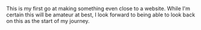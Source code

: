 This is my first go at making something even close to a website. While I'm certain this will be amateur at best, I look forward to being able to look back on this as the start of my journey.